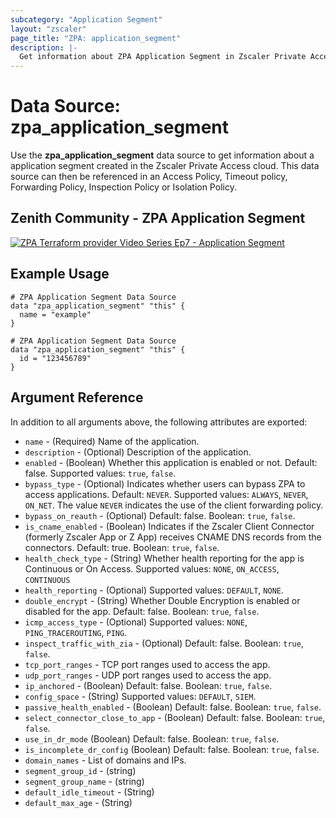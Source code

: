 ```yaml
---
subcategory: "Application Segment"
layout: "zscaler"
page_title: "ZPA: application_segment"
description: |-
  Get information about ZPA Application Segment in Zscaler Private Access cloud.
---
```


# Data Source: zpa_application_segment

Use the **zpa_application_segment** data source to get information about a application segment created in the Zscaler Private Access cloud. This data source can then be referenced in an Access Policy, Timeout policy, Forwarding Policy, Inspection Policy or Isolation Policy.

## Zenith Community - ZPA Application Segment

[![ZPA Terraform provider Video Series Ep7 - Application Segment](https://raw.githubusercontent.com/zscaler/terraform-provider-zpa/master/images/zpa_application_segments.svg)](https://community.zscaler.com/zenith/s/question/0D54u00009evlEXCAY/video-zpa-terraform-provider-video-series-ep7-zpa-application-segment)

## Example Usage

```hcl
# ZPA Application Segment Data Source
data "zpa_application_segment" "this" {
  name = "example"
}
```

```hcl
# ZPA Application Segment Data Source
data "zpa_application_segment" "this" {
  id = "123456789"
}
```

## Argument Reference

In addition to all arguments above, the following attributes are exported:

* `name` - (Required) Name of the application.
* `description` - (Optional) Description of the application.
* `enabled` - (Boolean) Whether this application is enabled or not. Default: false. Supported values: `true`, `false`.
* `bypass_type` - (Optional) Indicates whether users can bypass ZPA to access applications. Default: `NEVER`. Supported values: `ALWAYS`, `NEVER`, `ON_NET`. The value `NEVER` indicates the use of the client forwarding policy.
* `bypass_on_reauth` - (Optional) Default: false. Boolean: `true`, `false`.
* `is_cname_enabled` - (Boolean) Indicates if the Zscaler Client Connector (formerly Zscaler App or Z App) receives CNAME DNS records from the connectors. Default: true. Boolean: `true`, `false`.
* `health_check_type` - (String) Whether health reporting for the app is Continuous or On Access. Supported values: `NONE`, `ON_ACCESS`, `CONTINUOUS`
* `health_reporting` - (Optional) Supported values: `DEFAULT`, `NONE`.
* `double_encrypt` - (String) Whether Double Encryption is enabled or disabled for the app. Default: false. Boolean: `true`, `false`.
* `icmp_access_type` - (Optional) Supported values: `NONE`, `PING_TRACEROUTING`, `PING`.
* `inspect_traffic_with_zia` - (Optional) Default: false. Boolean: `true`, `false`.
* `tcp_port_ranges` - TCP port ranges used to access the app.
* `udp_port_ranges` - UDP port ranges used to access the app.
* `ip_anchored` - (Boolean) Default: false. Boolean: `true`, `false`.
* `config_space` - (String) Supported values: `DEFAULT`, `SIEM`.
* `passive_health_enabled` - (Boolean) Default: false. Boolean: `true`, `false`.
* `select_connector_close_to_app` - (Boolean) Default: false. Boolean: `true`, `false`.
* `use_in_dr_mode` (Boolean) Default: false. Boolean: `true`, `false`.
* `is_incomplete_dr_config` (Boolean) Default: false. Boolean: `true`, `false`.
* `domain_names` - List of domains and IPs.
* `segment_group_id` - (string)
* `segment_group_name` - (string)
* `default_idle_timeout` - (String)
* `default_max_age` - (String)

